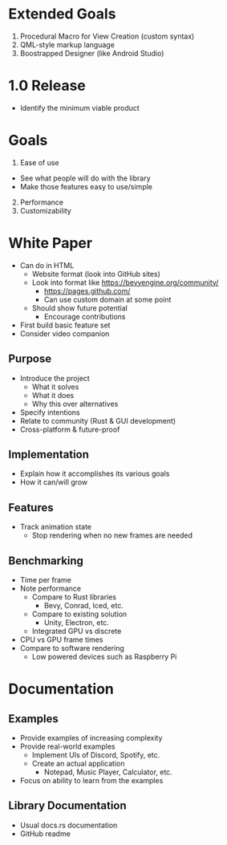 # Extended Goals
1. Procedural Macro for View Creation (custom syntax)
2. QML-style markup language
3. Boostrapped Designer (like Android Studio)


# 1.0 Release
- Identify the minimum viable product


# Goals
1. Ease of use
  - See what people will do with the library
  - Make those features easy to use/simple
2. Performance
3. Customizability


# White Paper
- Can do in HTML
  - Website format (look into GitHub sites)
  - Look into format like https://bevyengine.org/community/
    - https://pages.github.com/
    - Can use custom domain at some point
  - Should show future potential
    - Encourage contributions
- First build basic feature set
- Consider video companion

## Purpose
- Introduce the project
  - What it solves
  - What it does
  - Why this over alternatives
- Specify intentions
- Relate to community (Rust & GUI development)
- Cross-platform & future-proof

## Implementation
- Explain how it accomplishes its various goals
- How it can/will grow


## Features
- Track animation state
  - Stop rendering when no new frames are needed


## Benchmarking
- Time per frame
- Note performance
  - Compare to Rust libraries
    - Bevy, Conrad, Iced, etc.
  - Compare to existing solution
    - Unity, Electron, etc.
  - Integrated GPU vs discrete
- CPU vs GPU frame times
- Compare to software rendering
  - Low powered devices such as Raspberry Pi


# Documentation

## Examples
- Provide examples of increasing complexity
- Provide real-world examples
  - Implement UIs of Discord, Spotify, etc.
  - Create an actual application
    - Notepad, Music Player, Calculator, etc.
- Focus on ability to learn from the examples

## Library Documentation
- Usual docs.rs documentation
- GitHub readme